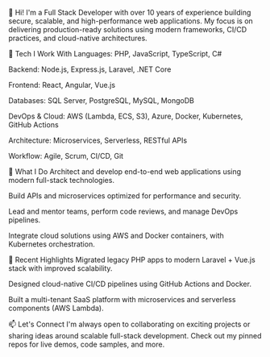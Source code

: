 👋 Hi! I'm a Full Stack Developer with over 10 years of experience building secure, scalable, and high-performance web applications. My focus is on delivering production-ready solutions using modern frameworks, CI/CD practices, and cloud-native architectures.

🔧 Tech I Work With
Languages: PHP, JavaScript, TypeScript, C#

Backend: Node.js, Express.js, Laravel, .NET Core

Frontend: React, Angular, Vue.js

Databases: SQL Server, PostgreSQL, MySQL, MongoDB

DevOps & Cloud: AWS (Lambda, ECS, S3), Azure, Docker, Kubernetes, GitHub Actions

Architecture: Microservices, Serverless, RESTful APIs

Workflow: Agile, Scrum, CI/CD, Git

💼 What I Do
Architect and develop end-to-end web applications using modern full-stack technologies.

Build APIs and microservices optimized for performance and security.

Lead and mentor teams, perform code reviews, and manage DevOps pipelines.

Integrate cloud solutions using AWS and Docker containers, with Kubernetes orchestration.

🚀 Recent Highlights
Migrated legacy PHP apps to modern Laravel + Vue.js stack with improved scalability.

Designed cloud-native CI/CD pipelines using GitHub Actions and Docker.

Built a multi-tenant SaaS platform with microservices and serverless components (AWS Lambda).

📫 Let's Connect
I'm always open to collaborating on exciting projects or sharing ideas around scalable full-stack development. Check out my pinned repos for live demos, code samples, and more.
